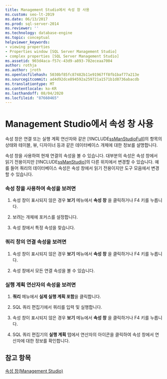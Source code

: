 ```yaml
---
title: Management Studio에서 속성 창 사용
ms.custom: seo-lt-2019
ms.date: 06/13/2017
ms.prod: sql-server-2014
ms.reviewer: ''
ms.technology: database-engine
ms.topic: conceptual
helpviewer_keywords:
- viewing properties
- Properties window [SQL Server Management Studio]
- complex properties [SQL Server Management Studio]
ms.assetid: 903d4aca-f57c-43d9-a893-702eceaa7004
author: rothja
ms.author: jroth
ms.openlocfilehash: 5030bf85fc87482b11e91967ff8fb1baf77a213e
ms.sourcegitcommit: ad4d92dce894592a259721a1571b1d8736abacdb
ms.translationtype: MT
ms.contentlocale: ko-KR
ms.lasthandoff: 08/04/2020
ms.locfileid: "87660465"
---
```

# <a name="use-the-properties-window-in-management-studio"></a>Management Studio에서 속성 창 사용
  속성 창은 연결 또는 실행 계획 연산자와 같은 [!INCLUDE[ssManStudioFull](../../includes/ssmanstudiofull-md.md)]의 항목의 상태와 테이블, 뷰, 디자이너 등과 같은 데이터베이스 개체에 대한 정보를 설명합니다.  
  
 속성 창을 사용하여 현재 연결의 속성을 볼 수 있습니다. 대부분의 속성은 속성 창에서 읽기 전용이지만 [!INCLUDE[ssManStudio](../../includes/ssmanstudio-md.md)]의 다른 위치에서 변경할 수 있습니다. 예를 들어 쿼리의 데이터베이스 속성은 속성 창에서 읽기 전용이지만 도구 모음에서 변경할 수 있습니다.  
  
### <a name="to-view-properties-using-the-properties-window"></a>속성 창을 사용하여 속성을 보려면  
  
1.  속성 창이 표시되지 않은 경우 **보기** 메뉴에서 **속성 창** 을 클릭하거나 F4 키를 누릅니다.  
  
2.  보려는 개체에 포커스를 설정합니다.  
  
3.  속성 창에서 특정 속성을 찾습니다.  
  
### <a name="to-view-connection-properties-of-a-query-window"></a>쿼리 창의 연결 속성을 보려면  
  
1.  속성 창이 표시되지 않은 경우 **보기** 메뉴에서 **속성 창** 을 클릭하거나 F4 키를 누릅니다.  
  
2.  속성 창에서 모든 연결 속성을 볼 수 있습니다.  
  
### <a name="to-view-the-properties-of-a-showplan-operator"></a>실행 계획 연산자의 속성을 보려면  
  
1.  **쿼리** 메뉴에서 **실제 실행 계획 포함**을 클릭합니다.  
  
2.  SQL 쿼리 편집기에서 쿼리를 입력 및 실행합니다.  
  
3.  속성 창이 표시되지 않은 경우 **보기** 메뉴에서 **속성 창** 을 클릭하거나 F4 키를 누릅니다.  
  
4.  SQL 쿼리 편집기의 **실행 계획** 탭에서 연산자의 아이콘을 클릭하여 속성 창에서 연산자에 대한 정보를 확인합니다.  
  
## <a name="see-also"></a>참고 항목  
 [속성 창&#40;Management Studio&#41;](../../ssms/properties-window-management-studio.md)  
  
  
